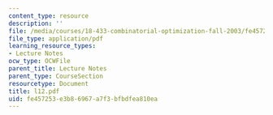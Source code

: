 ```yaml
---
content_type: resource
description: ''
file: /media/courses/18-433-combinatorial-optimization-fall-2003/fe457253e3b86967a7f3bfbdfea810ea_l12.pdf
file_type: application/pdf
learning_resource_types:
- Lecture Notes
ocw_type: OCWFile
parent_title: Lecture Notes
parent_type: CourseSection
resourcetype: Document
title: l12.pdf
uid: fe457253-e3b8-6967-a7f3-bfbdfea810ea
---
```

